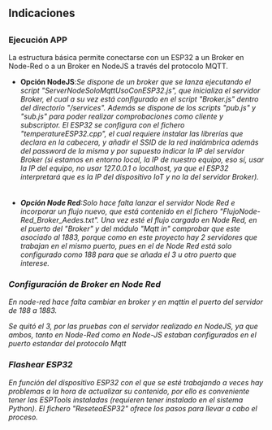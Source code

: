 <h2>Indicaciones<h2>
<h3>Ejecución APP</h3>
<p>La estructura básica permite conectarse con un ESP32 a un Broker en Node-Red o a un Broker en NodeJS a través del protocolo MQTT.</p>
<ul>
<li>
<b>Opción NodeJS</b>:<em>Se dispone de un broker que se lanza ejecutando el script "ServerNodeSoloMqttUsoConESP32.js", que inicializa
el servidor Broker, el cual a su vez está configurado en el script "Broker.js" dentro del directorio "/services". Además se dispone de 
los scripts "pub.js" y "sub.js" para poder realizar comprobaciones como cliente y subscriptor. El ESP32 se configura con el fichero 
"temperatureESP32.cpp", el cual requiere instalar las librerías que declara en la cabecera, y añadir el SSID de la red inalámbrica además
del password de la misma y por supuesto indicar la IP del servidor Broker (si estamos en entorno local, la IP de nuestro equipo, eso sí, 
usar la IP del equipo, no usar 127.0.0.1 o localhost, ya que el ESP32 interpretará que es la IP del dispositivo IoT y no la del servidor
Broker).<em>
</li><br><br>
<li>
<b>Opción Node Red</b>:<em>Solo hace falta lanzar el servidor Node Red e incorporar un flujo nuevo, que está contenido en el fichero
"FlujoNode-Red_Broker_Aedes.txt". Una vez esté el flujo cargado en Node Red, en el puerto del "Broker" y del módulo "Mqtt in" comprobar
que este asociado al 1883, porque como en este proyecto hay 2 servidores que trabajan en el mismo puerto, pues en el de Node Red
está solo configurado como 188 para que se añada el 3 u otro puerto que interese.</em>
</li>
</ul>
<h3> Configuración de Broker en Node Red </h3>
<p>En node-red hace falta cambiar en broker y en mqttin el puerto del servidor de 188 a 1883.</p>
<p>Se quitó el 3, por las pruebas con el servidor realizado en NodeJS, ya que ambos, tanto en Node-Red
como en Node-JS estaban configurados en el puerto estandar del protocolo Mqtt</p>
<h3>Flashear ESP32</h3>
<p>En función del dispositivo ESP32 con el que se esté trabajando a veces hay problemas a la hora de actualizar su contenido, por ello
es conveniente tener las ESPTools instaladas (requieren tener instalado en el sistema Python). El fichero "ReseteaESP32" ofrece
los pasos para llevar a cabo el proceso.</p>
